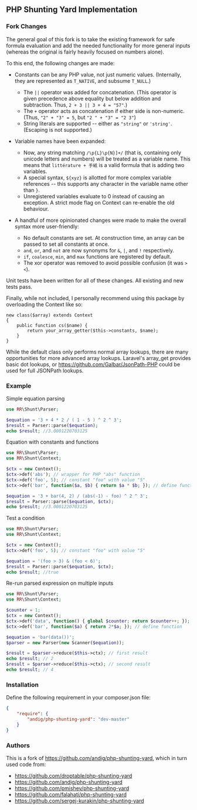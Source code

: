 ## PHP Shunting Yard Implementation

### Fork Changes
The general goal of this fork is to take the existing framework for safe formula evaluation and add the needed functionality for more general inputs (whereas the original is fairly heavily focused on numbers alone).

To this end, the following changes are made:
  * Constants can be any PHP value, not just numeric values. (Internally, they are represented as `T_NATIVE`, and subsume `T_NULL`.)
    * The `||` operator was added for concatenation. (This operator is given precedence above equality but below addition and subtraction. Thus, `2 + 3 || 3 + 4 = "57"`.)
    * The `+` operator acts as concatenation if either side is non-numeric. (Thus, `"2" + "3" = 5`, but `"2 " + "3" = "2 3"`)
    * String literals are supported -- either as `"string"` or `'string'`. (Escaping is not supported.)
    
  * Variable names have been expanded:
    * Now, any string matching `/\p{L}\p{N}]+/` (that is, containing only unicode letters and numbers) will be treated as a variable name. This means that `littérature + 手紙` is a valid formula that is adding two variables.
    * A special syntax, `${xyz}` is allotted for more complex variable references -- this supports any character in the variable name other than `}`.
    * Unregistered variables evaluate to 0 instead of causing an exception. A strict mode flag on Context can re-enable the old behaviour.
    
  * A handful of more opinionated changes were made to make the overall syntax more user-friendly:
    * No default constants are set. At construction time, an array can be passed to set all constants at once.
    * `and`, `or`, and `not` are now synonyms for `&`, `|`, and `!` respectively.
    * `if`, `coalesce`, `min`, and `max` functions are registered by default.
    * The xor operator was removed to avoid possible confusion (it was `><`).

Unit tests have been written for all of these changes. All existing and new tests pass.

Finally, while not included, I personally recommend using this package by overloading the Context like so:
```
new class($array) extends Context
{
    public function cs($name) {
        return your_array_getter($this->constants, $name);
    }
}
```

While the default class only performs normal array lookups, there are many opportunities for more advanced array lookups. Laravel's array_get provides basic dot lookups, or https://github.com/Galbar/JsonPath-PHP could be used for full JSONPath lookups.

### Example

Simple equation parsing
```php
use RR\Shunt\Parser;

$equation = '3 + 4 * 2 / ( 1 - 5 ) ^ 2 ^ 3';
$result = Parser::parse($equation);
echo $result; //3.0001220703125
```

Equation with constants and functions
```php
use RR\Shunt\Parser;
use RR\Shunt\Context;

$ctx = new Context();
$ctx->def('abs'); // wrapper for PHP "abs" function
$ctx->def('foo', 5); // constant "foo" with value "5"
$ctx->def('bar', function($a, $b) { return $a * $b; }); // define function

$equation = '3 + bar(4, 2) / (abs(-1) - foo) ^ 2 ^ 3';
$result = Parser::parse($equation, $ctx);
echo $result; //3.0001220703125
```

Test a condition
```php
use RR\Shunt\Parser;
use RR\Shunt\Context;

$ctx = new Context();
$ctx->def('foo', 5); // constant "foo" with value "5"

$equation = '(foo > 3) & (foo < 6)';
$result = Parser::parse($equation, $ctx);
echo $result; //true
```

Re-run parsed expression on multiple inputs
```php
use RR\Shunt\Parser;
use RR\Shunt\Context;

$counter = 1;
$ctx = new Context();
$ctx->def('data', function() { global $counter; return $counter++; }); // define function
$ctx->def('bar', function($a) { return 2*$a; }); // define function

$equation = 'bar(data())';
$parser = new Parser(new Scanner($equation));

$result = $parser->reduce($this->ctx); // first result
echo $result; // 2
$result = $parser->reduce($this->ctx); // second result
echo $result; // 4
```

### Installation

Define the following requirement in your composer.json file:

```json
{
    "require": {
        "andig/php-shunting-yard": "dev-master"
    }
}
```

### Authors

This is a fork of https://github.com/andig/php-shunting-yard, which in turn used code from:

  - https://github.com/droptable/php-shunting-yard
  - https://github.com/andig/php-shunting-yard
  - https://github.com/pmishev/php-shunting-yard
  - https://github.com/falahati/php-shunting-yard
  - https://github.com/sergej-kurakin/php-shunting-yard